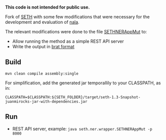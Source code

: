 **This code is not intended for public use.**

Fork of [SETH](http://rockt.github.com/SETH/) with some few modifications that were necessary for the development and evaluation of [nala](https://github.com/Rostlab/nala).

The relevant modifications were done to the file [SETHNERAppMut](https://github.com/juanmirocks/SETH/blob/master/src/main/java/seth/ner/wrapper/SETHNERAppMut.java) to:

* Allow running the method as a simple REST API server
* Write the output in [brat format](http://brat.nlplab.org/standoff.html)

## Build

`mvn clean compile assembly:single`

For simplification, add the generated jar temporallily to your CLASSPATH, as in:

```shell
CLASSPATH=$CLASSPATH:${SETH_FOLDER}/target/seth-1.3-Snapshot-juanmirocks-jar-with-dependencies.jar
```


## Run

* REST API server, example: `java seth.ner.wrapper.SETHNERAppMut -p 8000`
